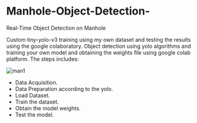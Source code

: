 # Manhole-Object-Detection-
Real-Time Object Detection on Manhole

Custom tiny-yolo-v3 training using my own dataset and testing the results using the google colaboratory. Object detection using yolo algorithms and training your own model and obtaining the weights file using google colab platform. The steps includes:

![man1](https://user-images.githubusercontent.com/53295619/75602869-27d25200-5aef-11ea-9c64-25e9d79c12cc.jpg)


- Data Acquisition.
- Data Preparation according to the yolo.
- Load Dataset.
- Train the dataset.
- Obtain the model weights.
- Test the model.

